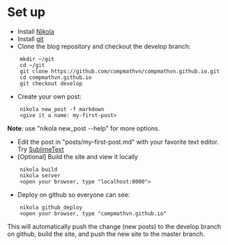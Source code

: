 <!-- 
.. title: Blog instructions
.. slug: blog-instructions
.. date: 2016-02-22 02:20:00 UTC-05:00
.. tags: 
.. category: 
.. link: 
.. description: 
.. type: text
-->

# Set up
- Install [Nikola](https://getnikola.com/)
- Install [git](https://desktop.github.com/)
- Clone the blog repository and checkout the develop branch:

<!-- TEASER_END -->

```
    mkdir ~/git
    cd ~/git
    git clone https://github.com/compmathvn/compmathvn.github.io.git
    cd compmathvn.github.io
    git checkout develop
```
- Create your own post:
```
    nikola new_post -f markdown
    <give it a name: my-first-post>
```
__Note__: use "nikola new_post --help" for more options.

- Edit the post in "posts/my-first-post.md" with your favorite text editor. Try [SublimeText](https://www.sublimetext.com/)
- [Optional] Build the site and view it locally
```
    nikola build
    nikola server
    <open your browser, type "localhost:8000">
```
- Deploy on github so everyone can see:
```
    nikola github_deploy
    <open your browser, type "compmathvn.github.io"
```
This will automatically push the change (new posts) to the develop branch on github, build the site, and push the new site to the master branch.